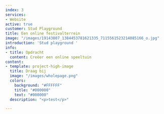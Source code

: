 ```yaml
---
index: 3
services:
- Website
active: true
customer: Stud Playground
title: Een online festivalterrein
image: "/images/19143807_1384453781621335_7115561523214085166_o.jpg"
introduction: 'Stud playground '
info:
- title: Opdracht
  content: Creëer een online speeltuin
content:
- template: project-high-image
  title: Draag bij
  image: "/images/wholepage.png"
  colors:
    background: "#FFFFFF"
    title: "#000000"
    text: "#000000"
  description: "<p>test</p>"

---
```

